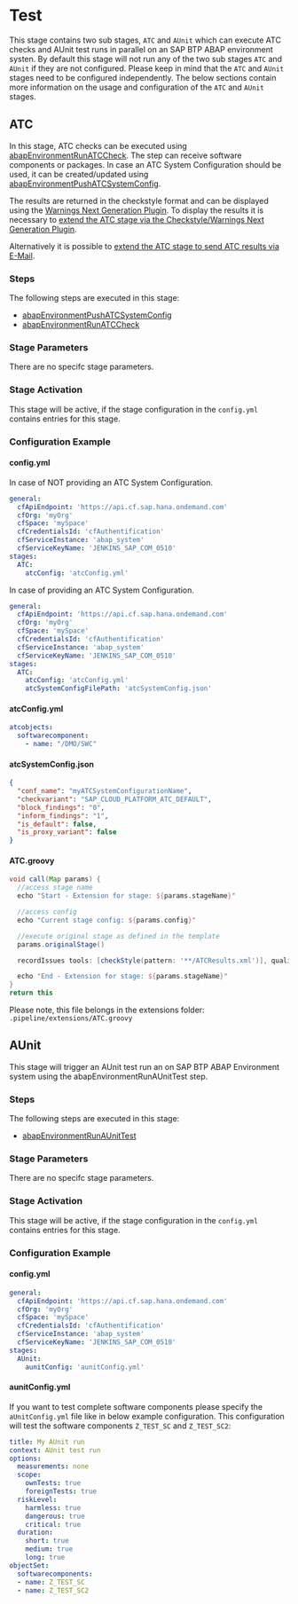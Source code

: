 # Test

This stage contains two sub stages, `ATC` and `AUnit` which can execute ATC checks and AUnit test runs in parallel on an SAP BTP ABAP environment systen.
By default this stage will not run any of the two sub stages `ATC` and `AUnit` if they are not configured. Please keep in mind that the `ATC` and `AUnit` stages need to be configured independently.
The below sections contain more information on the usage and configuration of the `ATC` and `AUnit` stages.

## ATC

In this stage, ATC checks can be executed using [abapEnvironmentRunATCCheck](https://sap.github.io/jenkins-library/steps/abapEnvironmentRunATCCheck/). The step can receive software components or packages.
In case an ATC System Configuration should be used, it can be created/updated using [abapEnvironmentPushATCSystemConfig](https://sap.github.io/jenkins-library/steps/abapEnvironmentPushATCSystemConfig/). 

The results are returned in the checkstyle format and can be displayed using the [Warnings Next Generation Plugin](https://www.jenkins.io/doc/pipeline/steps/warnings-ng/#warnings-next-generation-plugin). To display the results it is necessary to [extend the ATC stage via the Checkstyle/Warnings Next Generation Plugin](https://www.project-piper.io/pipelines/abapEnvironment/extensibility/#1-extend-the-atc-stage-via-the-checkstylewarnings-next-generation-plugin).

Alternatively it is possible to [extend the ATC stage to send ATC results via E-Mail](https://www.project-piper.io/pipelines/abapEnvironment/extensibility/#2-extend-the-atc-stage-to-send-atc-results-via-e-mail).

### Steps

The following steps are executed in this stage:

- [abapEnvironmentPushATCSystemConfig](../../../steps/abapEnvironmentPushATCSystemConfig.md)
- [abapEnvironmentRunATCCheck](../../../steps/abapEnvironmentRunATCCheck.md)

### Stage Parameters

There are no specifc stage parameters.

### Stage Activation

This stage will be active, if the stage configuration in the `config.yml` contains entries for this stage.

### Configuration Example

#### config.yml

In case of NOT providing an ATC System Configuration.

```yaml
general:
  cfApiEndpoint: 'https://api.cf.sap.hana.ondemand.com'
  cfOrg: 'myOrg'
  cfSpace: 'mySpace'
  cfCredentialsId: 'cfAuthentification'
  cfServiceInstance: 'abap_system'
  cfServiceKeyName: 'JENKINS_SAP_COM_0510'
stages:
  ATC:
    atcConfig: 'atcConfig.yml'
```

In case of providing an ATC System Configuration.

```yaml
general:
  cfApiEndpoint: 'https://api.cf.sap.hana.ondemand.com'
  cfOrg: 'myOrg'
  cfSpace: 'mySpace'
  cfCredentialsId: 'cfAuthentification'
  cfServiceInstance: 'abap_system'
  cfServiceKeyName: 'JENKINS_SAP_COM_0510'
stages:
  ATC:
    atcConfig: 'atcConfig.yml'
    atcSystemConfigFilePath: 'atcSystemConfig.json'
```

#### atcConfig.yml

```yaml
atcobjects:
  softwarecomponent:
    - name: "/DMO/SWC"
```

#### atcSystemConfig.json
```json
{
  "conf_name": "myATCSystemConfigurationName",
  "checkvariant": "SAP_CLOUD_PLATFORM_ATC_DEFAULT",
  "block_findings": "0",
  "inform_findings": "1",
  "is_default": false,
  "is_proxy_variant": false
}
```

#### ATC.groovy

```groovy
void call(Map params) {
  //access stage name
  echo "Start - Extension for stage: ${params.stageName}"

  //access config
  echo "Current stage config: ${params.config}"

  //execute original stage as defined in the template
  params.originalStage()

  recordIssues tools: [checkStyle(pattern: '**/ATCResults.xml')], qualityGates: [[threshold: 1, type: 'TOTAL', unstable: true]]

  echo "End - Extension for stage: ${params.stageName}"
}
return this
```

Please note, this file belongs in the extensions folder: `.pipeline/extensions/ATC.groovy`

## AUnit

This stage will trigger an AUnit test run an on SAP BTP ABAP Environment system using the abapEnvironmentRunAUnitTest step.

### Steps

The following steps are executed in this stage:

- [abapEnvironmentRunAUnitTest](../../../steps/abapEnvironmentRunAUnitTest.md)

### Stage Parameters

There are no specifc stage parameters.

### Stage Activation

This stage will be active, if the stage configuration in the `config.yml` contains entries for this stage.

### Configuration Example

#### config.yml

```yaml
general:
  cfApiEndpoint: 'https://api.cf.sap.hana.ondemand.com'
  cfOrg: 'myOrg'
  cfSpace: 'mySpace'
  cfCredentialsId: 'cfAuthentification'
  cfServiceInstance: 'abap_system'
  cfServiceKeyName: 'JENKINS_SAP_COM_0510'
stages:
  AUnit:
    aunitConfig: 'aunitConfig.yml'
```

#### aunitConfig.yml

If you want to test complete software components please specify the `aUnitConfig.yml` file like in below example configuration. This configuration will test the software components `Z_TEST_SC` and `Z_TEST_SC2`:

```yaml
title: My AUnit run
context: AUnit test run
options:
  measurements: none
  scope:
    ownTests: true
    foreignTests: true
  riskLevel:
    harmless: true
    dangerous: true
    critical: true
  duration:
    short: true
    medium: true
    long: true
objectSet:
  softwarecomponents:
  - name: Z_TEST_SC
  - name: Z_TEST_SC2
```
